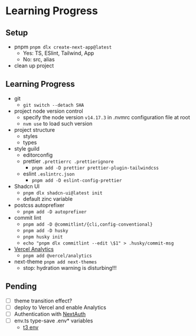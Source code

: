 # Learning Progress

## Setup

- pnpm `pnpm dlx create-next-app@latest`
  - Yes: TS, ESlint, Tailwind, App
  - No: src, alias
- clean up project

## Learning Progress

- git
  - `git switch --detach SHA`
- project node version control
  - specify the node version `v14.17.3` in .nvmrc configuration file at root
  - `nvm use` to load such version
- project structure
  - styles
  - types
- style guild
  - editorconfig
  - prettier `.prettierrc .prettierignore`
    - `pnpm add -D prettier prettier-plugin-tailwindcss`
  - eslint `.eslintrc.json`
    - `pnpm add -D eslint-config-prettier`
- Shadcn UI
  - `pnpm dlx shadcn-ui@latest init`
  - default zinc variable
- postcss autoprefixer
  - `pnpm add -D autoprefixer`
- commit lint
  - `pnpm add -D @commitlint/{cli,config-conventional}`
  - `pnpm add -D husky`
  - `pnpm husky init`
  - `echo "pnpm dlx commitlint --edit \$1" > .husky/commit-msg`
- [Vercel Analytics](https://vercel.com/docs/analytics/quickstart)
  - `pnpm add @vercel/analytics`
- next-theme `pnpm add next-themes`
  - stop: hydration warning is disturbing!!!

## Pending

- [ ] theme transition effect?
- [ ] deploy to Vercel and enable Analytics
- [ ] Authentication with [NextAuth](https://next-auth.js.org/)
- [ ] env.ts type-save .env\* variables
  - [t3 env](https://env.t3.gg/docs/nextjs)
